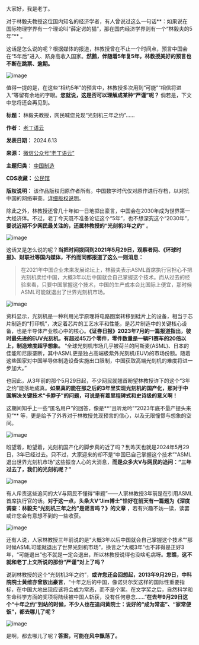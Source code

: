 大家好，我是老丁。


对于林毅夫教授这位国内知名的经济学者，有人曾说过这么一句话**：如果说在国际物理学界有一个理论叫“薛定谔的猫”，那在国内经济学界则有一个“林毅夫的5年”** 。


这话是怎么说的呢？根据媒体的报道，林教授曾在不止一个时间点，预言中国会在“5年后”进入、跻身高收入国家。**然鹅，伴随着5年复5年，林教授美好的预言也不断在跳票、逾期。** 


![image](https://chinadigitaltimes.net/chinese/files/2024/06/post-708888-666aadb2c5d87.png)


值得一提的是，在这些“相约5年”的预言中，林教授多次用到“可能”“相信将进入”等留有余地的字眼。**您就说，这是否可以理解成某种“严谨”呢？** 倘若是，下文中您将还会再见到。




**标题：** 林毅夫教授，网民喊您兑现“光刻机三年之约”……  

**作者：** [老丁语云](https://chinadigitaltimes.net/space/老丁语云)  

**发表日期：** 2024.6.13  

**来源：** [微信公众号“老丁语云”](https://web.archive.org/web/https://mp.weixin.qq.com/s/UsYnEAsQUERGVwH7zXUt1g)  

**主题归类：** [中国制造](https://chinadigitaltimes.net/space/中国制造)  

**CDS收藏：** [公民馆](https://chinadigitaltimes.net/space/%E5%85%AC%E6%B0%91%E9%A6%86)  

**版权说明：** 该作品版权归原作者所有。中国数字时代仅对原作进行存档，以对抗中国的网络审查。[详细版权说明](https://chinadigitaltimes.net/chinese/copyright)。


除此之外，林教授还曾几十年如一日地掷出豪言，中国会在2030年成为世界第一大经济体。不过，老丁今天既不准备论证这个“5年”，也不想深究这个“2030年”，**要说近期不少网民最关注的，还属林教授的“光刻机3年之约”** 。


![image](https://chinadigitaltimes.net/chinese/files/2024/06/post-708888-666aadb2d90a7.png)


这话又是怎么说的呢？**当把时间拨回到2021年5月29日，观察者网、《环球时报》、财联社等国内媒体，不约而同都报道了这么一则消息：** 



> 在2021年中国企业未来发展论坛上，林毅夫表示ASML首席执行官担心不把光刻机卖给中国，大概3年以后中国就会自己掌握这个技术。而从过去的经验来看，只要中国掌握这个技术，中国的生产成本会比国际上便宜，那时候ASML可能就退出了世界光刻机市场。


![image](https://chinadigitaltimes.net/chinese/files/2024/06/post-708888-666aadb2e9747.png)


资料显示，光刻机是一种利用光学原理将电路图案转移到硅片上的设备，相当于芯片制造的“打印机”，决定着芯片的工艺水平和性能，是芯片制造中的关键核心设备，也是半导体产业核心中的核心。**《证券日报》2023年7月的一篇报道指出，彼时最先进的EUV光刻机，有超过45万个零件，零件数量是一辆F1赛车的20倍以上，制造难度超乎想象。** “全球光刻机市场几乎被荷兰的阿斯麦(ASML)、日本的佳能和尼康垄断，其中ASML更是独占高端极紫外光刻机(EUV)的市场份额。随着这些国家对中国半导体制造设备实施出口限制，中国获取高端光刻机的难度将进一步加大。”


也因此，从3年前的那个5月29日起，不少网民就翘首盼望林教授许下的这个“3年之约”能落地成真。**如果真的能在那之后的3年里实现光刻机的国产化，那对于中国解决关键技术“卡脖子”的问题，可说是有着里程碑式和史诗级的意义啊！** 


这期间知乎上一些“匿名用户”的回答，像是**“且听龙吟”“2023年底不量产提头来见”** 等，更是给予了外界对于林教授兑现预言的信心，以及无限憧憬与想象的空间。


![image](https://chinadigitaltimes.net/chinese/files/2024/06/post-708888-666aadb3027a0.png)


盼望着，盼望着，光刻机国产化的脚步真的近了吗？到昨天也就是2024年5月29日，3年已经过去。只不过，大家迎来的却不是“中国已自己掌握这个技术”“ASML退出世界光刻机市场”这些振奋人心的大消息，**而是众多大V与网民的追问：“三年过去了，我们的光刻机呢？”** 


![image](https://chinadigitaltimes.net/chinese/files/2024/06/post-708888-666aadb30f25c.png)


有人斥责这些追问的大V与网民不懂得“审题”——人家林教授3年前是在引用ASML首席执行官的话。**对于这一点，头条大V“Jim博士”恰好在前天有一篇题为《深度调查：林毅夫“光刻机三年之约”是谣言吗？》的文章** ，若有兴趣不妨一读，读罢或许您会有意想不到的一些收获。


![image](https://chinadigitaltimes.net/chinese/files/2024/06/post-708888-666aadb31c117.png)


还有人说，人家林教授三年前说的是“大概3年以后中国就会自己掌握这个技术”“那时候ASML可能就退出了世界光刻机市场”，换言之“大概3年”也不非得是正好3年，“可能退出”也不就是一定会退出，所以林教授说得也没啥毛病呀。**您瞧，这不就和老丁上文所说的那份“严谨”对上了吗？** 


说到林教授的这个“光刻机3年之约”，**或许您还会回想起，2013年9月29日，中科院院士黄维亦曾放出豪言**，“十年之后的中国，像诺贝尔奖这样的国际性重要指标，在中国大地出现应该将会成为常态，而不是个案。在文学奖之后，自然科学和生命科学方面的奖项将陆续被中国人斩获，没有任何悬念……”**在去年9月29日这个“十年之约”到站的时候，不少人也在追问黄院士：说好的“成为常态”、“家常便饭”，都去哪儿了呢？** 


![image](https://chinadigitaltimes.net/chinese/files/2024/06/post-708888-666aadb328de2.png)


是啊，都去哪儿了呢？**答案，可能在风中飘荡了。** 

